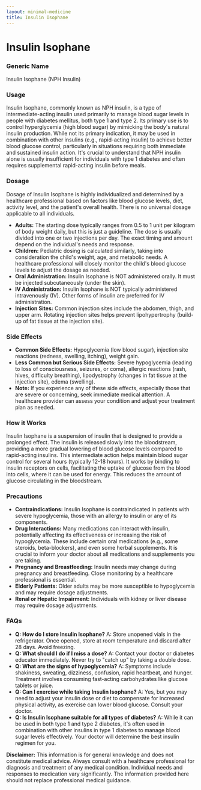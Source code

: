 ```yaml
---
layout: minimal-medicine
title: Insulin Isophane
---
```


# Insulin Isophane
### Generic Name
Insulin Isophane (NPH Insulin)

### Usage
Insulin Isophane, commonly known as NPH insulin, is a type of intermediate-acting insulin used primarily to manage blood sugar levels in people with diabetes mellitus, both type 1 and type 2.  Its primary use is to control hyperglycemia (high blood sugar) by mimicking the body's natural insulin production.  While not its primary indication, it may be used in combination with other insulins (e.g., rapid-acting insulin) to achieve better blood glucose control, particularly in situations requiring both immediate and sustained insulin action.  It's crucial to understand that NPH insulin alone is usually insufficient for individuals with type 1 diabetes and often requires supplemental rapid-acting insulin before meals.

### Dosage

Dosage of Insulin Isophane is highly individualized and determined by a healthcare professional based on factors like blood glucose levels, diet, activity level, and the patient's overall health.  There is no universal dosage applicable to all individuals.

* **Adults:** The starting dose typically ranges from 0.5 to 1 unit per kilogram of body weight daily, but this is just a guideline.  The dose is usually divided into one or two injections per day.  The exact timing and amount depend on the individual's needs and response.
* **Children:**  Pediatric dosing is calculated similarly, taking into consideration the child's weight, age, and metabolic needs.  A healthcare professional will closely monitor the child's blood glucose levels to adjust the dosage as needed.
* **Oral Administration:** Insulin Isophane is NOT administered orally. It must be injected subcutaneously (under the skin).
* **IV Administration:** Insulin Isophane is NOT typically administered intravenously (IV).  Other forms of insulin are preferred for IV administration.
* **Injection Sites:** Common injection sites include the abdomen, thigh, and upper arm.  Rotating injection sites helps prevent lipohypertrophy (build-up of fat tissue at the injection site).


### Side Effects

* **Common Side Effects:** Hypoglycemia (low blood sugar), injection site reactions (redness, swelling, itching), weight gain.
* **Less Common but Serious Side Effects:** Severe hypoglycemia (leading to loss of consciousness, seizures, or coma), allergic reactions (rash, hives, difficulty breathing), lipodystrophy (changes in fat tissue at the injection site), edema (swelling).
* **Note:** If you experience any of these side effects, especially those that are severe or concerning, seek immediate medical attention.  A healthcare provider can assess your condition and adjust your treatment plan as needed.


### How it Works

Insulin Isophane is a suspension of insulin that is designed to provide a prolonged effect.  The insulin is released slowly into the bloodstream, providing a more gradual lowering of blood glucose levels compared to rapid-acting insulins.  This intermediate action helps maintain blood sugar control for several hours (typically 12-18 hours).  It works by binding to insulin receptors on cells, facilitating the uptake of glucose from the blood into cells, where it can be used for energy.  This reduces the amount of glucose circulating in the bloodstream.

### Precautions

* **Contraindications:** Insulin Isophane is contraindicated in patients with severe hypoglycemia, those with an allergy to insulin or any of its components.
* **Drug Interactions:**  Many medications can interact with insulin, potentially affecting its effectiveness or increasing the risk of hypoglycemia.  These include certain oral medications (e.g., some steroids, beta-blockers), and even some herbal supplements.  It is crucial to inform your doctor about all medications and supplements you are taking.
* **Pregnancy and Breastfeeding:** Insulin needs may change during pregnancy and breastfeeding. Close monitoring by a healthcare professional is essential.
* **Elderly Patients:** Older adults may be more susceptible to hypoglycemia and may require dosage adjustments.
* **Renal or Hepatic Impairment:** Individuals with kidney or liver disease may require dosage adjustments.


### FAQs

* **Q: How do I store Insulin Isophane?**  A: Store unopened vials in the refrigerator. Once opened, store at room temperature and discard after 28 days.  Avoid freezing.
* **Q: What should I do if I miss a dose?** A: Contact your doctor or diabetes educator immediately.  Never try to "catch up" by taking a double dose.
* **Q: What are the signs of hypoglycemia?** A: Symptoms include shakiness, sweating, dizziness, confusion, rapid heartbeat, and hunger.  Treatment involves consuming fast-acting carbohydrates like glucose tablets or juice.
* **Q: Can I exercise while taking Insulin Isophane?** A: Yes, but you may need to adjust your insulin dose or diet to compensate for increased physical activity, as exercise can lower blood glucose.  Consult your doctor.
* **Q: Is Insulin Isophane suitable for all types of diabetes?** A: While it can be used in both type 1 and type 2 diabetes, it's often used in combination with other insulins in type 1 diabetes to manage blood sugar levels effectively.  Your doctor will determine the best insulin regimen for you.


**Disclaimer:** This information is for general knowledge and does not constitute medical advice. Always consult with a healthcare professional for diagnosis and treatment of any medical condition.  Individual needs and responses to medication vary significantly.  The information provided here should not replace professional medical guidance.
